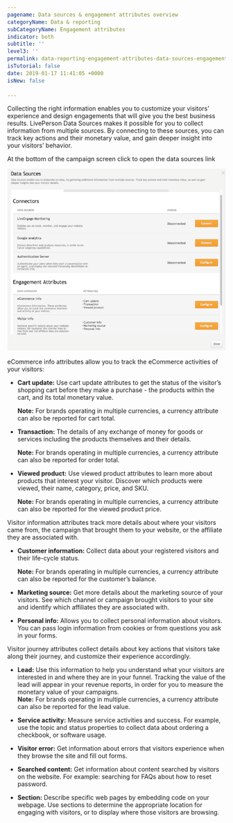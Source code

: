 ```yaml
---
pagename: Data sources & engagement attributes overview
categoryName: Data & reporting
subCategoryName: Engagement attributes
indicator: both
subtitle: ''
level3: ''
permalink: data-reporting-engagement-attributes-data-sources-engagement-attributes-overview.html
isTutorial: false
date: 2019-01-17 11:41:05 +0000
isNew: false

---
```

Collecting the right information enables you to customize your visitors’ experience and design engagements that will give you the best business results. LivePerson Data Sources makes it possible for you to collect information from multiple sources. By connecting to these sources, you can track key actions and their monetary value, and gain deeper insight into your visitors’ behavior.

At the bottom of the campaign screen click to open the data sources link

![](/img/data-sources2.png)

eCommerce info attributes allow you to track the eCommerce activities of your visitors:

* **Cart update:** Use cart update attributes to get the status of the visitor’s shopping cart before they make a purchase - the products within the cart, and its total monetary value.

  **Note:** For brands operating in multiple currencies, a currency attribute can also be reported for cart total.
* **Transaction:** The details of any exchange of money for goods or services including the products themselves and their details.

  **Note:** For brands operating in multiple currencies, a currency attribute can also be reported for order total.
* **Viewed product:** Use viewed product attributes to learn more about products that interest your visitor. Discover which products were viewed, their name, category, price, and SKU.

  **Note:** For brands operating in multiple currencies, a currency attribute can also be reported for the viewed product price.

Visitor information attributes track more details about where your visitors came from, the campaign that brought them to your website, or the affiliate they are associated with.

* **Customer information:** Collect data about your registered visitors and their life-cycle status.

  **Note:** For brands operating in multiple currencies, a currency attribute can also be reported for the customer’s balance.
* **Marketing source:** Get more details about the marketing source of your visitors. See which channel or campaign brought visitors to your site and identify which affiliates they are associated with.
* **Personal info:** Allows you to collect personal information about visitors. You can pass login information from cookies or from questions you ask in your forms.

Visitor journey attributes collect details about key actions that visitors take along their journey, and customize their experience accordingly.

* **Lead:** Use this information to help you understand what your visitors are interested in and where they are in your funnel. Tracking the value of the lead will appear in your revenue reports, in order for you to measure the monetary value of your campaigns.  
  **Note:** For brands operating in multiple currencies, a currency attribute can also be reported for the lead value.


* **Service activity:** Measure service activities and success. For example, use the topic and status properties to collect data about ordering a checkbook, or software usage.
* **Visitor error:** Get information about errors that visitors experience when they browse the site and fill out forms.
* **Searched content:** Get information about content searched by visitors on the website. For example: searching for FAQs about how to reset password.
* **Section:** Describe specific web pages by embedding code on your webpage. Use sections to determine the appropriate location for engaging with visitors, or to display where those visitors are browsing.